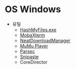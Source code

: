 # OS Windows



- 유틸
  - [HashMyFiles.exe](https://www.nirsoft.net/utils/hash_my_files.html)
  - [MobaXterm](https://mobaxterm.mobatek.net/)
  - [NeatDownloadManager](https://www.neatdownloadmanager.com/index.php/en/)
  - [MuMu Player](https://www.mumuplayer.com/index.html)
  - [Parsec](https://parsec.app/)
  - [Snipaste](https://www.snipaste.com/)
  - CoreDirector
